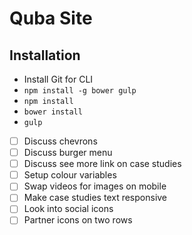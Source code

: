 # Quba Site

## Installation

- Install Git for CLI
- `npm install -g bower gulp`
- `npm install`
- `bower install`
- `gulp`

- [ ] Discuss chevrons
- [ ] Discuss burger menu
- [ ] Discuss see more link on case studies
- [ ] Setup colour variables
- [ ] Swap videos for images on mobile
- [ ] Make case studies text responsive
- [ ] Look into social icons
- [ ] Partner icons on two rows
